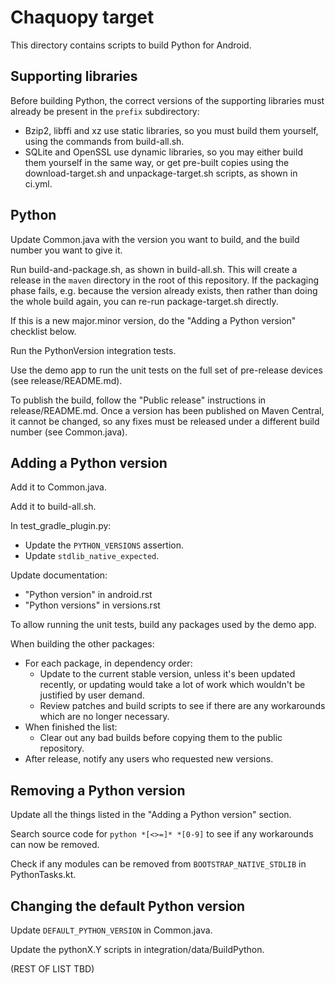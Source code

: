 # Chaquopy target

This directory contains scripts to build Python for Android.


## Supporting libraries

Before building Python, the correct versions of the supporting libraries must already be
present in the `prefix` subdirectory:

* Bzip2, libffi and xz use static libraries, so you must build them yourself, using the
  commands from build-all.sh.
* SQLite and OpenSSL use dynamic libraries, so you may either build them yourself in the
  same way, or get pre-built copies using the download-target.sh and unpackage-target.sh
  scripts, as shown in ci.yml.


## Python

Update Common.java with the version you want to build, and the build number you want to
give it.

Run build-and-package.sh, as shown in build-all.sh. This will create a release in the
`maven` directory in the root of this repository. If the packaging phase fails, e.g.
because the version already exists, then rather than doing the whole build again, you
can re-run package-target.sh directly.

If this is a new major.minor version, do the "Adding a Python version" checklist below.

Run the PythonVersion integration tests.

Use the demo app to run the unit tests on the full set of pre-release devices (see
release/README.md).

To publish the build, follow the "Public release" instructions in release/README.md.
Once a version has been published on Maven Central, it cannot be changed, so any fixes
must be released under a different build number (see Common.java).


## Adding a Python version

Add it to Common.java.

Add it to build-all.sh.

In test_gradle_plugin.py:
* Update the `PYTHON_VERSIONS` assertion.
* Update `stdlib_native_expected`.

Update documentation:
* "Python version" in android.rst
* "Python versions" in versions.rst

To allow running the unit tests, build any packages used by the demo app.

When building the other packages:

* For each package, in dependency order:
  * Update to the current stable version, unless it's been updated recently, or updating
    would take a lot of work which wouldn't be justified by user demand.
  * Review patches and build scripts to see if there are any workarounds which are no
    longer necessary.
* When finished the list:
  * Clear out any bad builds before copying them to the public repository.
* After release, notify any users who requested new versions.


## Removing a Python version

Update all the things listed in the "Adding a Python version" section.

Search source code for `python *[<>=]* *[0-9]` to see if any workarounds can now be
removed.

Check if any modules can be removed from `BOOTSTRAP_NATIVE_STDLIB` in PythonTasks.kt.


## Changing the default Python version

Update `DEFAULT_PYTHON_VERSION` in Common.java.

Update the pythonX.Y scripts in integration/data/BuildPython.

(REST OF LIST TBD)
